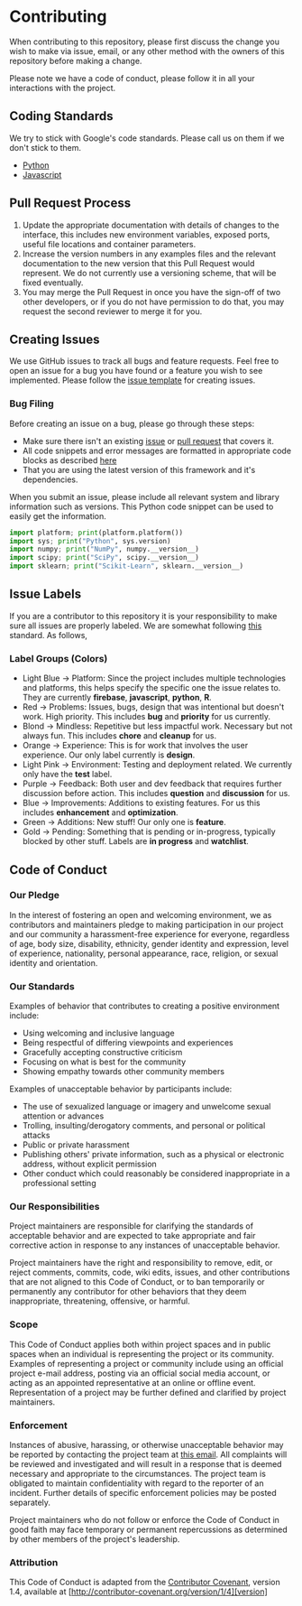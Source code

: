 # Contributing

When contributing to this repository, please first discuss the change you wish to make via issue,
email, or any other method with the owners of this repository before making a change.

Please note we have a code of conduct, please follow it in all your interactions with the project.

## Coding Standards
We try to stick with Google's code standards. Please call us on them if we don't stick to them.

* [Python](https://google.github.io/styleguide/pyguide.html)
* [Javascript](https://google.github.io/styleguide/javascriptguide.xml)

## Pull Request Process

1. Update the appropriate documentation with details of changes to the interface, this includes new environment
   variables, exposed ports, useful file locations and container parameters.
2. Increase the version numbers in any examples files and the relevant documentation to the new version that this
   Pull Request would represent. We do not currently use a versioning scheme, that will be fixed eventually.
3. You may merge the Pull Request in once you have the sign-off of two other developers, or if you
   do not have permission to do that, you may request the second reviewer to merge it for you.

## Creating Issues
We use GitHub issues to track all bugs and feature requests. Feel free to open an issue for a bug you have found or a feature you wish to see implemented. Please follow the [issue template](./github/ISSUE_TEMPLATE.md) for creating issues.
### Bug Filing
Before creating an issue on a bug, please go through these steps:
- Make sure there isn't an existing [issue](https://github.com/CodeSpaceHQ/MENGEL/issues) or [pull request](https://github.com/CodeSpaceHQ/MENGEL/pulls) that covers it.
- All code snippets and error messages are formatted in appropriate code blocks as described [here](https://help.github.com/articles/creating-and-highlighting-code-blocks/)
- That you are using the latest version of this framework and it's dependencies.


When you submit an issue, please include all relevant system and library information such as versions. This Python code snippet can be used to easily get the information.
```python
import platform; print(platform.platform())
import sys; print("Python", sys.version)
import numpy; print("NumPy", numpy.__version__)
import scipy; print("SciPy", scipy.__version__)
import sklearn; print("Scikit-Learn", sklearn.__version__)
```



## Issue Labels  
If you are a contributor to this repository it is your responsibility to make sure all issues are properly labeled. We are somewhat following [this](https://robinpowered.com/blog/best-practice-system-for-organizing-and-tagging-github-issues/) standard. As follows,

### Label Groups (Colors)
- Light Blue -> Platform: Since the project includes multiple technologies and platforms, this helps specify the specific one the issue relates to. They are currently **firebase**, **javascript**, **python**, **R**.
- Red -> Problems: Issues, bugs, design that was intentional but doesn't work. High priority. This includes **bug** and **priority** for us currently.
- Blond -> Mindless: Repetitive but less impactful work. Necessary but not always fun. This includes **chore** and **cleanup** for us.
- Orange -> Experience: This is for work that involves the user experience. Our only label currently is **design**.
- Light Pink -> Environment: Testing and deployment related. We currently only have the **test** label.
- Purple -> Feedback: Both user and dev feedback that requires further discussion before action. This includes **question** and **discussion** for us.
- Blue -> Improvements: Additions to existing features. For us this includes **enhancement** and **optimization**.
- Green -> Additions: New stuff! Our only one is **feature**.
- Gold -> Pending: Something that is pending or in-progress, typically blocked by other stuff. Labels are **in progress** and **watchlist**.

## Code of Conduct

### Our Pledge

In the interest of fostering an open and welcoming environment, we as
contributors and maintainers pledge to making participation in our project and
our community a harassment-free experience for everyone, regardless of age, body
size, disability, ethnicity, gender identity and expression, level of experience,
nationality, personal appearance, race, religion, or sexual identity and
orientation.

### Our Standards

Examples of behavior that contributes to creating a positive environment
include:

* Using welcoming and inclusive language
* Being respectful of differing viewpoints and experiences
* Gracefully accepting constructive criticism
* Focusing on what is best for the community
* Showing empathy towards other community members

Examples of unacceptable behavior by participants include:

* The use of sexualized language or imagery and unwelcome sexual attention or
advances
* Trolling, insulting/derogatory comments, and personal or political attacks
* Public or private harassment
* Publishing others' private information, such as a physical or electronic
  address, without explicit permission
* Other conduct which could reasonably be considered inappropriate in a
  professional setting

### Our Responsibilities

Project maintainers are responsible for clarifying the standards of acceptable
behavior and are expected to take appropriate and fair corrective action in
response to any instances of unacceptable behavior.

Project maintainers have the right and responsibility to remove, edit, or
reject comments, commits, code, wiki edits, issues, and other contributions
that are not aligned to this Code of Conduct, or to ban temporarily or
permanently any contributor for other behaviors that they deem inappropriate,
threatening, offensive, or harmful.

### Scope

This Code of Conduct applies both within project spaces and in public spaces
when an individual is representing the project or its community. Examples of
representing a project or community include using an official project e-mail
address, posting via an official social media account, or acting as an appointed
representative at an online or offline event. Representation of a project may be
further defined and clarified by project maintainers.

### Enforcement

Instances of abusive, harassing, or otherwise unacceptable behavior may be
reported by contacting the project team at [this email](isaac31415926@gmail.com). All
complaints will be reviewed and investigated and will result in a response that
is deemed necessary and appropriate to the circumstances. The project team is
obligated to maintain confidentiality with regard to the reporter of an incident.
Further details of specific enforcement policies may be posted separately.

Project maintainers who do not follow or enforce the Code of Conduct in good
faith may face temporary or permanent repercussions as determined by other
members of the project's leadership.

### Attribution

This Code of Conduct is adapted from the [Contributor Covenant][homepage], version 1.4,
available at [http://contributor-covenant.org/version/1/4][version]

[homepage]: http://contributor-covenant.org
[version]: http://contributor-covenant.org/version/1/4/
